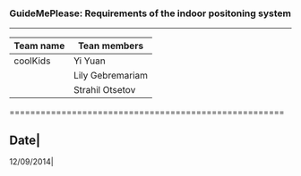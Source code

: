 ### GuideMePlease: Requirements of the indoor positoning system
-----------------------------------------------------

Team name |Tean members
----------|------------
coolKids  |Yi Yuan
          |Lily Gebremariam
          |Strahil Otsetov

=====================================================


Date|
-----
12/09/2014|


